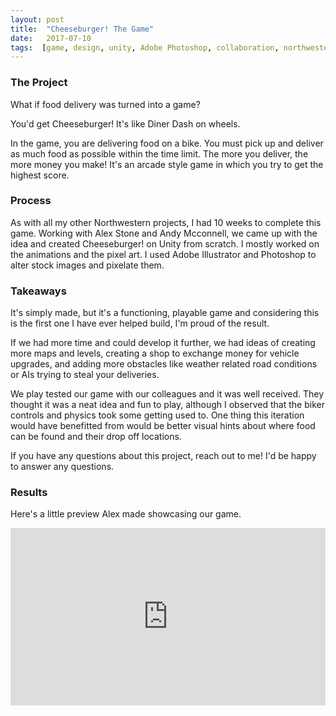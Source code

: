 ```yaml
---
layout: post
title:  "Cheeseburger! The Game"
date:   2017-07-10
tags:  [game, design, unity, Adobe Photoshop, collaboration, northwestern ]
---
```

<!--Include screenshots-->
### The Project
What if food delivery was turned into a game?

You'd get Cheeseburger! It's like Diner Dash on wheels.

In the game, you are delivering food on a bike. You must pick up and deliver as much food as possible within the time limit. The more you deliver, the more money you make! It's an arcade style game in which you try to get the highest score.

### Process
As with all my other Northwestern projects, I had 10 weeks to complete this game. Working with Alex Stone and Andy Mcconnell, we came up with the idea and created Cheeseburger! on Unity from scratch. I mostly worked on the animations and the pixel art. I used Adobe Illustrator and Photoshop to alter stock images and pixelate them.

### Takeaways
It's simply made, but it's a functioning, playable game and considering this is the first one I have ever helped build, I'm proud of the result.

If we had more time and could develop it further, we had ideas of creating more maps and levels, creating a shop to exchange money for vehicle upgrades, and adding more obstacles like weather related road conditions or AIs trying to steal your deliveries.

We play tested our game with our colleagues and it was well received. They thought it was a neat idea and fun to play, although I observed that the biker controls and physics took some getting used to. One thing this iteration would have benefitted from would be better visual hints about where food can be found and their drop off locations.

If you have any questions about this project, reach out to me! I'd be happy to answer any questions.

### Results
Here's a little preview Alex made showcasing our game.
<div style="position:relative;height:0;padding-bottom:56.25%; margin-bottom:2%;"><iframe width="640" height="360" src="https://www.youtube.com/embed/hDQTvWZBdO8" frameborder="0" style="position:absolute;width:100%;height:100%;left:0" allowfullscreen></iframe></div>
